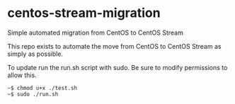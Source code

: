 # centos-stream-migration
Simple automated migration from CentOS to CentOS Stream

This repo exists to automate the move from CentOS to CentOS Stream as simply as possible.

To update run the run.sh script with sudo. Be sure to modify permissions to allow this.

```
~$ chmod u+x ./test.sh 
~$ sudo ./run.sh
```
